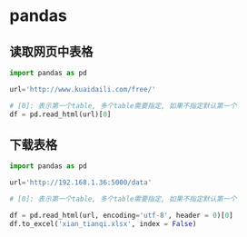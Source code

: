 <!--
 * @Description: 
 * @Version: 1.0
 * @Author: DaLao
 * @Email: dalao@xxx.com
 * @Date: 2022-01-28 20:34:49
 * @LastEditors: daLao
 * @LastEditTime: 2023-04-23 09:25:59
-->

# pandas

## 读取网页中表格

```py
import pandas as pd

url='http://www.kuaidaili.com/free/'

# [0]: 表示第一个table, 多个table需要指定, 如果不指定默认第一个
df = pd.read_html(url)[0] 
```

## 下载表格

```py
import pandas as pd

url='http://192.168.1.36:5000/data'

# [0]: 表示第一个table, 多个table需要指定, 如果不指定默认第一个

df = pd.read_html(url, encoding='utf-8', header = 0)[0]
df.to_excel('xian_tianqi.xlsx', index = False)
```
